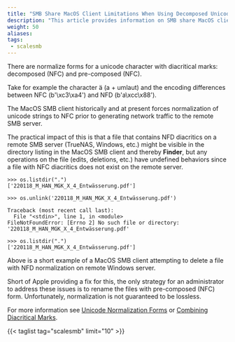 ```yaml
---
title: "SMB Share MacOS Client Limitations When Using Decomposed Unicode Characters"
description: "This article provides information on SMB share MacOS client limitation when using decomposed unicode characters."
weight: 50
aliases:
tags:
 - scalesmb
---
```


There are normalize forms for a unicode character with diacritical marks: decomposed (NFC) and pre-composed (NFC). 

Take for example the character ä (a + umlaut) and the encoding differences between NFC (b'\xc3\xa4') and NFD (b'a\xcc\x88').

The MacOS SMB client historically and at present forces normalization of unicode strings to NFC prior to generating network traffic to the remote SMB server.

The practical impact of this is that a file that contains NFD diacritics on a remote SMB server (TrueNAS, Windows, etc.) might be visible in the directory listing in the MacOS SMB client and thereby **Finder**, but any operations on the file (edits, deletions, etc.) have undefined behaviors since a file with NFC diacritics does not exist on the remote server.

```
>>> os.listdir(".")
['220118_M_HAN_MGK_X_4_Entwässerung.pdf']

>>> os.unlink('220118_M_HAN_MGK_X_4_Entwässerung.pdf')

Traceback (most recent call last):
  File "<stdin>", line 1, in <module>
FileNotFoundError: [Errno 2] No such file or directory: '220118_M_HAN_MGK_X_4_Entwässerung.pdf'

>>> os.listdir(".")
['220118_M_HAN_MGK_X_4_Entwässerung.pdf']
```

Above is a short example of a MacOS SMB client attempting to delete a file with NFD normalization on remote Windows server.

Short of Apple providing a fix for this, the only strategy for an administrator to address these issues is to rename the files with pre-composed (NFC) form. Unfortunately, normalization is not guaranteed to be lossless.

For more information see [Unicode Normalization Forms](https://unicode.org/reports/tr15/) or [Combining Diacritical Marks](https://unicode.org/charts/PDF/U0300.pdf).

{{< taglist tag="scalesmb" limit="10" >}}